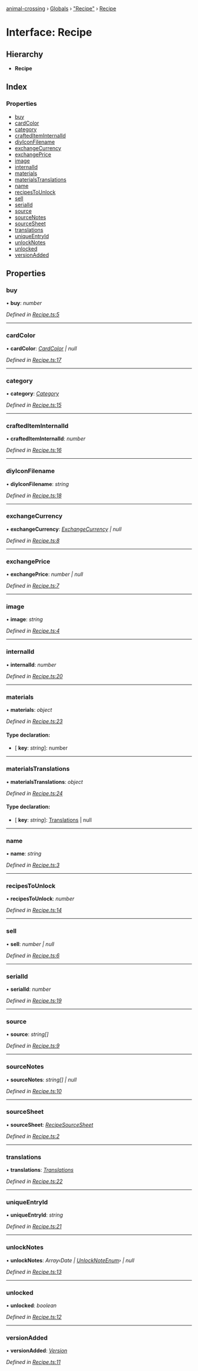 [animal-crossing](../README.md) › [Globals](../globals.md) › ["Recipe"](../modules/_recipe_.md) › [Recipe](_recipe_.recipe.md)

# Interface: Recipe

## Hierarchy

* **Recipe**

## Index

### Properties

* [buy](_recipe_.recipe.md#buy)
* [cardColor](_recipe_.recipe.md#cardcolor)
* [category](_recipe_.recipe.md#category)
* [craftedItemInternalId](_recipe_.recipe.md#craftediteminternalid)
* [diyIconFilename](_recipe_.recipe.md#diyiconfilename)
* [exchangeCurrency](_recipe_.recipe.md#exchangecurrency)
* [exchangePrice](_recipe_.recipe.md#exchangeprice)
* [image](_recipe_.recipe.md#image)
* [internalId](_recipe_.recipe.md#internalid)
* [materials](_recipe_.recipe.md#materials)
* [materialsTranslations](_recipe_.recipe.md#materialstranslations)
* [name](_recipe_.recipe.md#name)
* [recipesToUnlock](_recipe_.recipe.md#recipestounlock)
* [sell](_recipe_.recipe.md#sell)
* [serialId](_recipe_.recipe.md#serialid)
* [source](_recipe_.recipe.md#source)
* [sourceNotes](_recipe_.recipe.md#sourcenotes)
* [sourceSheet](_recipe_.recipe.md#sourcesheet)
* [translations](_recipe_.recipe.md#translations)
* [uniqueEntryId](_recipe_.recipe.md#uniqueentryid)
* [unlockNotes](_recipe_.recipe.md#unlocknotes)
* [unlocked](_recipe_.recipe.md#unlocked)
* [versionAdded](_recipe_.recipe.md#versionadded)

## Properties

###  buy

• **buy**: *number*

*Defined in [Recipe.ts:5](https://github.com/Norviah/animal-crossing/blob/0da76a6/module/types/Recipe.ts#L5)*

___

###  cardColor

• **cardColor**: *[CardColor](../enums/_recipe_.cardcolor.md) | null*

*Defined in [Recipe.ts:17](https://github.com/Norviah/animal-crossing/blob/0da76a6/module/types/Recipe.ts#L17)*

___

###  category

• **category**: *[Category](../enums/_recipe_.category.md)*

*Defined in [Recipe.ts:15](https://github.com/Norviah/animal-crossing/blob/0da76a6/module/types/Recipe.ts#L15)*

___

###  craftedItemInternalId

• **craftedItemInternalId**: *number*

*Defined in [Recipe.ts:16](https://github.com/Norviah/animal-crossing/blob/0da76a6/module/types/Recipe.ts#L16)*

___

###  diyIconFilename

• **diyIconFilename**: *string*

*Defined in [Recipe.ts:18](https://github.com/Norviah/animal-crossing/blob/0da76a6/module/types/Recipe.ts#L18)*

___

###  exchangeCurrency

• **exchangeCurrency**: *[ExchangeCurrency](../enums/_recipe_.exchangecurrency.md) | null*

*Defined in [Recipe.ts:8](https://github.com/Norviah/animal-crossing/blob/0da76a6/module/types/Recipe.ts#L8)*

___

###  exchangePrice

• **exchangePrice**: *number | null*

*Defined in [Recipe.ts:7](https://github.com/Norviah/animal-crossing/blob/0da76a6/module/types/Recipe.ts#L7)*

___

###  image

• **image**: *string*

*Defined in [Recipe.ts:4](https://github.com/Norviah/animal-crossing/blob/0da76a6/module/types/Recipe.ts#L4)*

___

###  internalId

• **internalId**: *number*

*Defined in [Recipe.ts:20](https://github.com/Norviah/animal-crossing/blob/0da76a6/module/types/Recipe.ts#L20)*

___

###  materials

• **materials**: *object*

*Defined in [Recipe.ts:23](https://github.com/Norviah/animal-crossing/blob/0da76a6/module/types/Recipe.ts#L23)*

#### Type declaration:

* \[ **key**: *string*\]: number

___

###  materialsTranslations

• **materialsTranslations**: *object*

*Defined in [Recipe.ts:24](https://github.com/Norviah/animal-crossing/blob/0da76a6/module/types/Recipe.ts#L24)*

#### Type declaration:

* \[ **key**: *string*\]: [Translations](_recipe_.translations.md) | null

___

###  name

• **name**: *string*

*Defined in [Recipe.ts:3](https://github.com/Norviah/animal-crossing/blob/0da76a6/module/types/Recipe.ts#L3)*

___

###  recipesToUnlock

• **recipesToUnlock**: *number*

*Defined in [Recipe.ts:14](https://github.com/Norviah/animal-crossing/blob/0da76a6/module/types/Recipe.ts#L14)*

___

###  sell

• **sell**: *number | null*

*Defined in [Recipe.ts:6](https://github.com/Norviah/animal-crossing/blob/0da76a6/module/types/Recipe.ts#L6)*

___

###  serialId

• **serialId**: *number*

*Defined in [Recipe.ts:19](https://github.com/Norviah/animal-crossing/blob/0da76a6/module/types/Recipe.ts#L19)*

___

###  source

• **source**: *string[]*

*Defined in [Recipe.ts:9](https://github.com/Norviah/animal-crossing/blob/0da76a6/module/types/Recipe.ts#L9)*

___

###  sourceNotes

• **sourceNotes**: *string[] | null*

*Defined in [Recipe.ts:10](https://github.com/Norviah/animal-crossing/blob/0da76a6/module/types/Recipe.ts#L10)*

___

###  sourceSheet

• **sourceSheet**: *[RecipeSourceSheet](../enums/_recipe_.recipesourcesheet.md)*

*Defined in [Recipe.ts:2](https://github.com/Norviah/animal-crossing/blob/0da76a6/module/types/Recipe.ts#L2)*

___

###  translations

• **translations**: *[Translations](_recipe_.translations.md)*

*Defined in [Recipe.ts:22](https://github.com/Norviah/animal-crossing/blob/0da76a6/module/types/Recipe.ts#L22)*

___

###  uniqueEntryId

• **uniqueEntryId**: *string*

*Defined in [Recipe.ts:21](https://github.com/Norviah/animal-crossing/blob/0da76a6/module/types/Recipe.ts#L21)*

___

###  unlockNotes

• **unlockNotes**: *Array‹Date | [UnlockNoteEnum](../enums/_recipe_.unlocknoteenum.md)› | null*

*Defined in [Recipe.ts:13](https://github.com/Norviah/animal-crossing/blob/0da76a6/module/types/Recipe.ts#L13)*

___

###  unlocked

• **unlocked**: *boolean*

*Defined in [Recipe.ts:12](https://github.com/Norviah/animal-crossing/blob/0da76a6/module/types/Recipe.ts#L12)*

___

###  versionAdded

• **versionAdded**: *[Version](../enums/_recipe_.version.md)*

*Defined in [Recipe.ts:11](https://github.com/Norviah/animal-crossing/blob/0da76a6/module/types/Recipe.ts#L11)*
